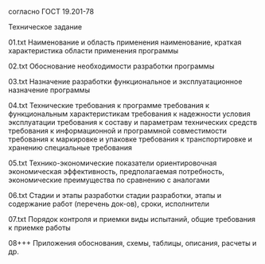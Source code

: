 согласно ГОСТ 19.201-78

Техническое задание

01.txt
Наименование и область применения
	наименование, краткая характеристика области применения программы

02.txt
Обоснование необходимости разработки программы
	
03.txt
Назначение разработки
	функциональное и эксплуатационное назначение программы

04.txt
Технические требования к программе
	требования к функциональным характеристикам
	требования к надежности
	условия эксплуатации
	требования к составу и параметрам технических средств
	требования к информационной и программной совместимости
	требования к маркировке и упаковке
	требования к транспортировке и хранению
	специальные требования

05.txt
Технико-экономические показатели
	ориентировочная экономическая эффективность, предполагаемая потребность, экономические преимущества по сравнению с аналогами

06.txt
Стадии и этапы разработки
	стадии разработки, этапы и содержание работ (перечень док-ов), сроки, исполнители

07.txt
Порядок контроля и приемки
	виды испытаний, общие требования к приемке работы

08+++
Приложения
	обоснования, схемы, таблицы, описания, расчеты и др.
